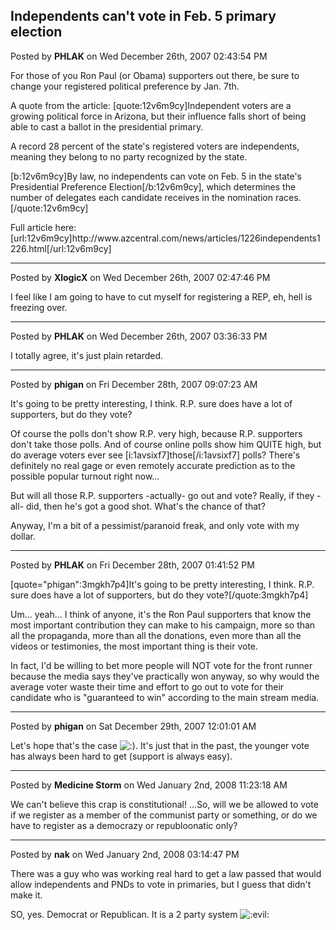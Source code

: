 ## Independents can't vote in Feb. 5 primary election
Posted by **PHLAK** on Wed December 26th, 2007 02:43:54 PM

For those of you Ron Paul (or Obama) supporters out there, be sure to change your registered political preference by Jan. 7th.

A quote from the article:
[quote:12v6m9cy]Independent voters are a growing political force in Arizona, but their influence falls short of being able to cast a ballot in the presidential primary.

A record 28 percent of the state's registered voters are independents, meaning they belong to no party recognized by the state.

[b:12v6m9cy]By law, no independents can vote on Feb. 5 in the state's Presidential Preference Election[/b:12v6m9cy], which determines the number of delegates each candidate receives in the nomination races. [/quote:12v6m9cy]

Full article here: [url:12v6m9cy]http&#58;//www&#46;azcentral&#46;com/news/articles/1226independents1226&#46;html[/url:12v6m9cy]

--------------------------------------------------------------------------------

Posted by **XlogicX** on Wed December 26th, 2007 02:47:46 PM

I feel like I am going to have to cut myself for registering a REP, eh, hell is freezing over.

--------------------------------------------------------------------------------

Posted by **PHLAK** on Wed December 26th, 2007 03:36:33 PM

I totally agree, it's just plain retarded.

--------------------------------------------------------------------------------

Posted by **phigan** on Fri December 28th, 2007 09:07:23 AM

It's going to be pretty interesting, I think. R.P. sure does have a lot of supporters, but do they vote?

Of course the polls don't show R.P. very high, because R.P. supporters don't take those polls. And of course online polls show him QUITE high, but do average voters ever see [i:1avsixf7]those[/i:1avsixf7] polls? There's definitely no real gage or even remotely accurate prediction as to the possible popular turnout right now...

But will all those R.P. supporters -actually- go out and vote? Really, if they -all- did, then he's got a good shot. What's the chance of that?

Anyway, I'm a bit of a pessimist/paranoid freak, and only vote with my dollar.

--------------------------------------------------------------------------------

Posted by **PHLAK** on Fri December 28th, 2007 01:41:52 PM

[quote=&quot;phigan&quot;:3mgkh7p4]It's going to be pretty interesting, I think. R.P. sure does have a lot of supporters, but do they vote?[/quote:3mgkh7p4]

Um... yeah... I think of anyone, it's the Ron Paul supporters that know the most important contribution they can make to his campaign, more so than all the propaganda, more than all the donations, even more than all the videos or testimonies, the most important thing is their vote.

In fact, I'd be willing to bet more people will NOT vote for the front runner because the media says they've practically won anyway, so why would the average voter waste their time and effort to go out to vote for their candidate who is &quot;guaranteed to win&quot; according to the main stream media.

--------------------------------------------------------------------------------

Posted by **phigan** on Sat December 29th, 2007 12:01:01 AM

Let's hope that's the case <!-- s:) --><img src="{SMILIES_PATH}/icon_e_smile.gif" alt=":)" title="Smile" /><!-- s:) -->. It's just that in the past, the younger vote has always been hard to get (support is always easy).

--------------------------------------------------------------------------------

Posted by **Medicine Storm** on Wed January 2nd, 2008 11:23:18 AM

We can't believe this crap is constitutional! 
...So, will we be allowed to vote if we register as a member of the communist party or something, or do we have to register as a democrazy or republoonatic only?

--------------------------------------------------------------------------------

Posted by **nak** on Wed January 2nd, 2008 03:14:47 PM

There was a guy who was working real hard to get a law passed that would allow independents and PNDs to vote in primaries, but I guess that didn't make it.

SO, yes. Democrat or Republican.  It is a 2 party system  <!-- s:evil: --><img src="{SMILIES_PATH}/icon_evil.gif" alt=":evil:" title="Evil or Very Mad" /><!-- s:evil: -->
